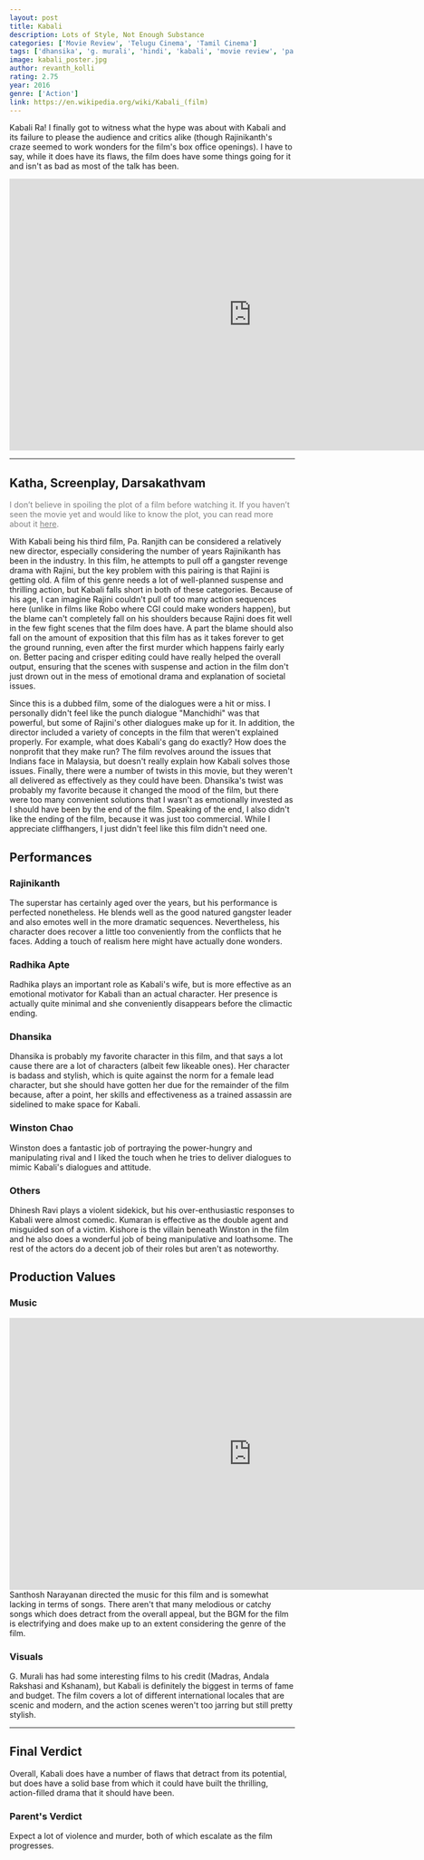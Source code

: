 ```yaml
---
layout: post
title: Kabali
description: Lots of Style, Not Enough Substance
categories: ['Movie Review', 'Telugu Cinema', 'Tamil Cinema']
tags: ['dhansika', 'g. murali', 'hindi', 'kabali', 'movie review', 'pa. ranjith', 'radhika apte', 'rajini', 'rajinikanth', 'santosh narayan', 'tamil', 'telugu']
image: kabali_poster.jpg
author: revanth_kolli
rating: 2.75
year: 2016
genre: ['Action']
link: https://en.wikipedia.org/wiki/Kabali_(film)
---
```


Kabali Ra! I finally got to witness what the hype was about with Kabali and its failure to please the audience and critics alike (though Rajinikanth's craze seemed to work wonders for the film's box office openings). I have to say, while it does have its flaws, the film does have some things going for it and isn't as bad as most of the talk has been.

<iframe src="https://www.youtube.com/embed/HfRQOc9WgnY" width="853" height="480" frameborder="0" allowfullscreen="allowfullscreen"></iframe>

<hr />

<h2><span class="review_header">Katha, Screenplay, Darsakathvam</span></h2>
<span style="color: #808080;">I don’t believe in spoiling the plot of a film before watching it. If you haven’t seen the movie yet and would like to know the plot, you can read more about it <a style="color: #808080;" href="https://en.wikipedia.org/wiki/Kabali_(film)#Plot" target="_blank">here</a>.</span>

With Kabali being his third film, Pa. Ranjith can be considered a relatively new director, especially considering the number of years Rajinikanth has been in the industry. In this film, he attempts to pull off a gangster revenge drama with Rajini, but the key problem with this pairing is that Rajini is getting old. A film of this genre needs a lot of well-planned suspense and thrilling action, but Kabali falls short in both of these categories. Because of his age, I can imagine Rajini couldn't pull of too many action sequences here (unlike in films like Robo where CGI could make wonders happen), but the blame can't completely fall on his shoulders because Rajini does fit well in the few fight scenes that the film does have. A part the blame should also fall on the amount of exposition that this film has as it takes forever to get the ground running, even after the first murder which happens fairly early on. Better pacing and crisper editing could have really helped the overall output, ensuring that the scenes with suspense and action in the film don't just drown out in the mess of emotional drama and explanation of societal issues.

Since this is a dubbed film, some of the dialogues were a hit or miss. I personally didn't feel like the punch dialogue "Manchidhi" was that powerful, but some of Rajini's other dialogues make up for it. In addition, the director included a variety of concepts in the film that weren't explained properly. For example, what does Kabali's gang do exactly? How does the nonprofit that they make run? The film revolves around the issues that Indians face in Malaysia, but doesn't really explain how Kabali solves those issues. Finally, there were a number of twists in this movie, but they weren't all delivered as effectively as they could have been. Dhansika's twist was probably my favorite because it changed the mood of the film, but there were too many convenient solutions that I wasn't as emotionally invested as I should have been by the end of the film. Speaking of the end, I also didn't like the ending of the film, because it was just too commercial. While I appreciate cliffhangers, I just didn't feel like this film didn't need one.

<h2><span class="review_header">Performances</span></h2>
<h3>Rajinikanth</h3>
The superstar has certainly aged over the years, but his performance is perfected nonetheless. He blends well as the good natured gangster leader and also emotes well in the more dramatic sequences. Nevertheless, his character does recover a little too conveniently from the conflicts that he faces. Adding a touch of realism here might have actually done wonders.
<h3>Radhika Apte</h3>
Radhika plays an important role as Kabali's wife, but is more effective as an emotional motivator for Kabali than an actual character. Her presence is actually quite minimal and she conveniently disappears before the climactic ending.
<h3>Dhansika</h3>
Dhansika is probably my favorite character in this film, and that says a lot cause there are a lot of characters (albeit few likeable ones). Her character is badass and stylish, which is quite against the norm for a female lead character, but she should have gotten her due for the remainder of the film because, after a point, her skills and effectiveness as a trained assassin are sidelined to make space for Kabali.
<h3>Winston Chao</h3>
Winston does a fantastic job of portraying the power-hungry and manipulating rival and I liked the touch when he tries to deliver dialogues to mimic Kabali's dialogues and attitude.
<h3>Others</h3>
Dhinesh Ravi plays a violent sidekick, but his over-enthusiastic responses to Kabali were almost comedic. Kumaran is effective as the double agent and misguided son of a victim. Kishore is the villain beneath Winston in the film and he also does a wonderful job of being manipulative and loathsome. The rest of the actors do a decent job of their roles but aren't as noteworthy.
<h2><span class="review_header">Production Values</span></h2>
<h3>Music</h3>
<iframe src="https://www.youtube.com/embed/p3P7WiS6aek" width="853" height="480" frameborder="0" allowfullscreen="allowfullscreen"></iframe>
Santhosh Narayanan directed the music for this film and is somewhat lacking in terms of songs. There aren't that many melodious or catchy songs which does detract from the overall appeal, but the BGM for the film is electrifying and does make up to an extent considering the genre of the film.
<h3>Visuals</h3>
G. Murali has had some interesting films to his credit (Madras, Andala Rakshasi and Kshanam), but Kabali is definitely the biggest in terms of fame and budget. The film covers a lot of different international locales that are scenic and modern, and the action scenes weren't too jarring but still pretty stylish.
<hr />
<h2><span class="review_header">Final Verdict</span></h2>
Overall, Kabali does have a number of flaws that detract from its potential, but does have a solid base from which it could have built the thrilling, action-filled drama that it should have been.
<h3>Parent's Verdict</h3>
Expect a lot of violence and murder, both of which escalate as the film progresses.
